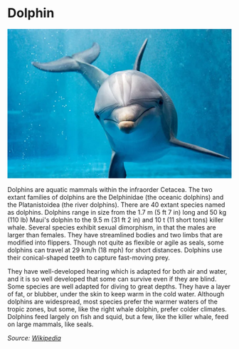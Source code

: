 # Dolphin

![Dolphin](../images/dolphin.jpg)

Dolphins are aquatic mammals within the infraorder Cetacea. The two extant families of dolphins are the Delphinidae (the oceanic dolphins) and the Platanistoidea (the river dolphins). There are 40 extant species named as dolphins. Dolphins range in size from the 1.7 m (5 ft 7 in) long and 50 kg (110 lb) Maui's dolphin to the 9.5 m (31 ft 2 in) and 10 t (11 short tons) killer whale. Several species exhibit sexual dimorphism, in that the males are larger than females. They have streamlined bodies and two limbs that are modified into flippers. Though not quite as flexible or agile as seals, some dolphins can travel at 29 km/h (18 mph) for short distances. Dolphins use their conical-shaped teeth to capture fast-moving prey.

They have well-developed hearing which is adapted for both air and water, and it is so well developed that some can survive even if they are blind. Some species are well adapted for diving to great depths. They have a layer of fat, or blubber, under the skin to keep warm in the cold water. Although dolphins are widespread, most species prefer the warmer waters of the tropic zones, but some, like the right whale dolphin, prefer colder climates. Dolphins feed largely on fish and squid, but a few, like the killer whale, feed on large mammals, like seals.

*Source: [Wikipedia](https://en.wikipedia.org/wiki/Dolphin)*
